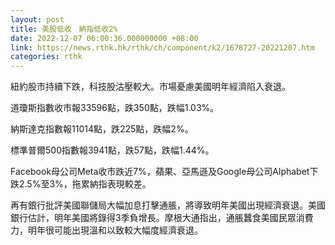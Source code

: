 ```yaml
---
layout: post
title: 美股低收　納指低收2%
date: 2022-12-07 06:00:36.000000000 +08:00
link: https://news.rthk.hk/rthk/ch/component/k2/1678727-20221207.htm
categories: rthk
---
```


紐約股市持續下跌，科技股沽壓較大。市場憂慮美國明年經濟陷入衰退。

道瓊斯指數收市報33596點，跌350點，跌幅1.03%。

納斯達克指數報11014點，跌225點，跌幅2%。

標準普爾500指數報3941點，跌57點，跌幅1.44%。

Facebook母公司Meta收市跌近7%，蘋果、亞馬遜及Google母公司Alphabet下跌2.5%至3%，拖累納指表現較差。

再有銀行批評美國聯儲局大幅加息打擊通脹，將導致明年美國出現經濟衰退。美國銀行估計，明年美國將錄得3季負增長。摩根大通指出，通脹蠶食美國民眾消費力，明年很可能出現溫和以致較大幅度經濟衰退。
